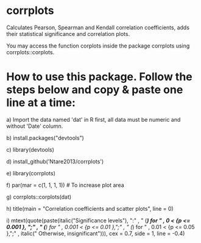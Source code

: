 # corrplots

Calculates Pearson, Spearman and Kendall correlation coefficients, adds their statistical significance and correlation plots.

You may access the function corplots inside the package corrplots using corrplots::corplots.

# How to use this package. Follow the steps below and copy & paste one line at a time:

a) Import the data named 'dat' in R first, all data must be numeric and without 'Date' column.

b) install.packages("devtools")  

c) library(devtools)

d) install_github('Ntare2013/corrplots')

e) library(corrplots)

f) par(mar = c(1, 1, 1, 1))   # To increase plot area

g) corrplots::corplots(dat)

h) title(main = "Correlation coefficients and scatter plots", line = 0)

i) mtext(quote(paste(italic("Significance levels"), ":" , " (***) for " , 0 < {p <= 0.001 }, ";" , "  (**) for " , 0.001 < {p <= 0.01 },";" , "  (*) for " , 0.01 < {p <= 0.05 },";" , italic("  Otherwise, insignificant"))), cex = 0.7, side = 1, line = -0.4)

